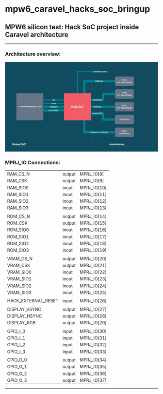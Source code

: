 # mpw6_caravel_hacks_soc_bringup

## **MPW6 silicon test: Hack SoC project inside Caravel architecture**

---
### **Architecture overview:**

![](docs/wrapped_hack_soc_design_overview.png)

### **MPRJ_IO Connections:**

| |  | |  
|---|---|---|
|RAM_CS_N |output|MPRJ_IO[8]
|RAM_CSK |output|MPRJ_IO[9]
|RAM_SIO0 |inout|MPRJ_IO[10]
|RAM_SIO1 |inout|MPRJ_IO[11]
|RAM_SIO2 |inout|MPRJ_IO[12]
|RAM_SIO3 |inout|MPRJ_IO[13]
||||
|ROM_CS_N |output|MPRJ_IO[14]
|ROM_CSK |output|MPRJ_IO[15]
|ROM_SIO0 |inout|MPRJ_IO[16]
|ROM_SIO1 |inout|MPRJ_IO[17]
|ROM_SIO2 |inout|MPRJ_IO[18]
|ROM_SIO3 |inout|MPRJ_IO[19]
||||
|VRAM_CS_N |output|MPRJ_IO[20]
|VRAM_CSK |output|MPRJ_IO[21]
|VRAM_SIO0 |inout|MPRJ_IO[22]
|VRAM_SIO1 |inout|MPRJ_IO[23]
|VRAM_SIO2 |inout|MPRJ_IO[24]
|VRAM_SIO3 |inout|MPRJ_IO[25]
||||
|HACK_EXTERNAL_RESET|input|MPRJ_IO[26]
||||
|DISPLAY_VSYNC |output|MPRJ_IO[27]
|DISPLAY_HSYNC |output|MPRJ_IO[28]
|DISPLAY_RGB |output|MPRJ_IO[29]
||||
|GPIO_I_0|input|MPRJ_IO[30]
|GPIO_I_1|input|MPRJ_IO[31]
|GPIO_I_2|input|MPRJ_IO[32]
|GPIO_I_3|input|MPRJ_IO[33]
||||
|GPIO_O_0|output|MPRJ_IO[34]
|GPIO_O_1|output|MPRJ_IO[35]
|GPIO_O_2|output|MPRJ_IO[36]
|GPIO_O_3|output|MPRJ_IO[37]


---
